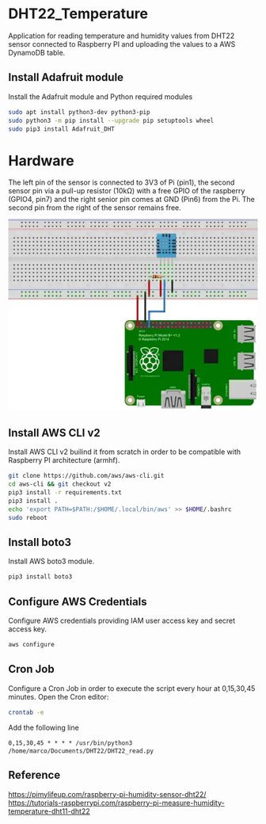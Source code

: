 # DHT22_Temperature
Application for reading temperature and humidity values from DHT22 sensor connected to Raspberry PI and uploading the values to a AWS DynamoDB table.

## Install Adafruit module
Install the Adafruit module and Python required modules
```sh
sudo apt install python3-dev python3-pip
sudo python3 -m pip install --upgrade pip setuptools wheel
sudo pip3 install Adafruit_DHT
```

# Hardware
The left pin of the sensor is connected to 3V3 of Pi (pin1), the second sensor pin via a pull-up resistor (10kΩ) with a free GPIO of the raspberry (GPIO4, pin7) and the right senior pin comes at GND (Pin6) from the Pi. The second pin from the right of the sensor remains free.

![image1](./schema.png)

## Install AWS CLI v2
Install AWS CLI v2 builind it from scratch in order to be compatible with Raspberry PI architecture (armhf).

```sh
git clone https://github.com/aws/aws-cli.git
cd aws-cli && git checkout v2
pip3 install -r requirements.txt
pip3 install .
echo 'export PATH=$PATH:/$HOME/.local/bin/aws' >> $HOME/.bashrc
sudo reboot
```

## Install boto3
Install AWS boto3 module.

```sh
pip3 install boto3
```

## Configure AWS Credentials
Configure AWS credentials providing IAM user access key and secret access key.

```sh
aws configure
```

## Cron Job
Configure a Cron Job in order to execute the script every hour at 0,15,30,45 minutes.
Open the Cron editor:
```sh
crontab -e
```

Add the following line
```
0,15,30,45 * * * * /usr/bin/python3 /home/marco/Documents/DHT22/DHT22_read.py
```

## Reference
https://pimylifeup.com/raspberry-pi-humidity-sensor-dht22/
https://tutorials-raspberrypi.com/raspberry-pi-measure-humidity-temperature-dht11-dht22